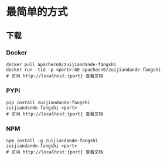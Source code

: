 # 最简单的方式

## 下载

### Docker

```
docker pull apachecn0/zuijiandande-fangshi
docker run -tid -p <port>:80 apachecn0/zuijiandande-fangshi
# 访问 http://localhost:{port} 查看文档
```

### PYPI

```
pip install zuijiandande-fangshi
zuijiandande-fangshi <port>
# 访问 http://localhost:{port} 查看文档
```

### NPM

```
npm install -g zuijiandande-fangshi
zuijiandande-fangshi <port>
# 访问 http://localhost:{port} 查看文档
```